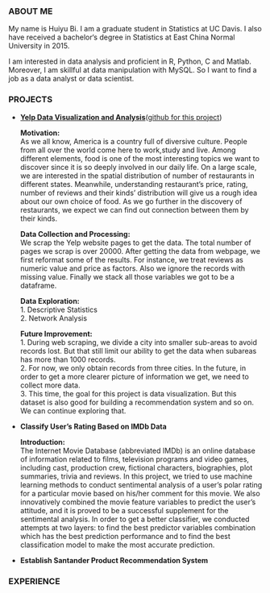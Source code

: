 <h3> ABOUT ME </h3>

<p>My name is Huiyu Bi. I am a graduate student in Statistics at UC Davis. I also have received a bachelor‘s degree in Statistics at East China Normal University in 2015.<p>

<p>I am interested in data analysis and proficient in R, Python, C and Matlab. Moreover, I am skillful at data manipulation with MySQL. So I want to find a job as a data analyst or data scientist.</p>

<h3> PROJECTS </h3>
<ul>
<li><a href="141B_project/index.html"><strong>Yelp Data Visualization and Analysis</strong></a>(<a href="https://github.com/miaoelenawang/STA-141B-Final-Project">github for this project</a>)
<br>
<p><strong>Motivation:</strong> <br>
   As we all know, America is a country full of diversive culture. People from all over the world come here to  
   work,study and live. Among different elements, food is one of the most interesting topics we want to discover 
   since it is so deeply involved in our daily life. On a large scale, we are interested in the spatial
   distribution of number of restaurants in different states. Meanwhile, understanding restaurant’s price, 
   rating, number of reviews and their kinds’ distribution will give us a rough idea about our own choice of 
   food. As we go further in the discovery of restaurants, we expect we can find out connection between them by 
   their kinds.</p>
<p>
<strong>Data Collection and Processing:</strong><br>
We scrap the Yelp website pages to get the data. The total number of pages we scrap is over 20000. After getting the data from webpage, we first reformat some of the results. For instance, we treat reviews as numeric value and price as factors. Also we ignore the records with missing value. Finally we stack all those variables we got to be a dataframe.
</p>
<p>
<strong>Data Exploration: </strong><br>
1. Descriptive Statistics <br>
2. Network Analysis
</p>

<p>
<strong>Future Improvement:</strong><br>
1. During web scraping, we divide a city into smaller sub-areas to avoid records lost. But that still limit our
ability to get the data when subareas has more than 1000 records. <br>
2. For now, we only obtain records from three cities. In the future, in order to get a more clearer picture of
information we get, we need to collect more data.<br>
3. This time, the goal for this project is data visualization. But this dataset is also good for building a
recommendation system and so on. We can continue exploring that. <br>
</p>
</li>


<li><strong>Classify User’s Rating Based on IMDb Data</strong>
<br>
<p><strong>Introduction:</strong><br>
The Internet Movie Database (abbreviated IMDb) is an online database of information related to films, television
programs and video games, including cast, production crew, fictional characters, biographies, plot summaries, 
trivia and reviews. In this project, we tried to use machine learning methods to conduct sentimental analysis of 
a user’s polar rating for a particular movie based on his/her comment for this movie. We also innovatively 
combined the movie feature variables to predict the user’s attitude, and it is proved to be a successful
supplement for the sentimental analysis. In order to get a better classifier, we conducted attempts at two 
layers: to find the best predictor variables combination which has the best prediction performance and to find 
the best classification model to make the most accurate prediction.
</p>



</li>



<li><strong>Establish Santander Product Recommendation System</strong>

</li>



</ul>


<h3> EXPERIENCE </h3>



